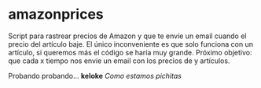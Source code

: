 # amazonprices
Script para rastrear precios de Amazon y que te envíe un email cuando el precio del artículo baje.
El único inconveniente es que solo funciona con un artículo, si queremos más el código se haría muy grande.
Próximo objetivo: que cada x tiempo nos envíe un email con los precios de y artículos.

Probando probando...
**keloke**
*Como estamos pichitas*


